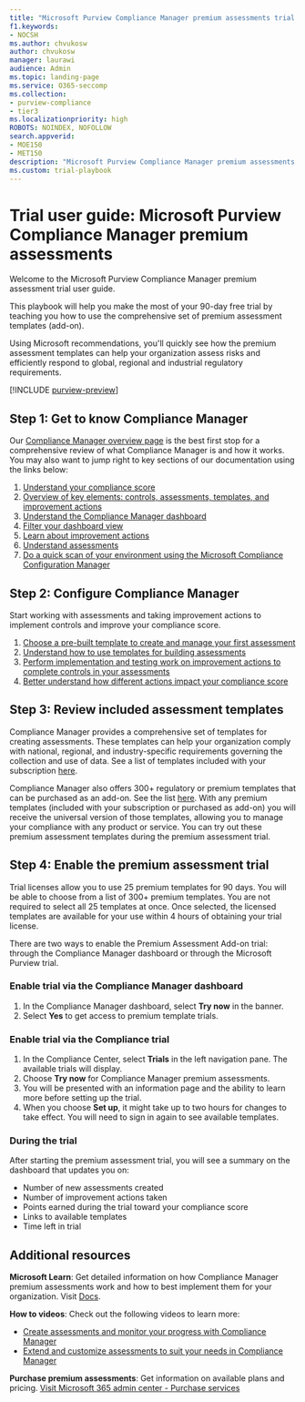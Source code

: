 ```yaml
---
title: "Microsoft Purview Compliance Manager premium assessments trial user guide"
f1.keywords:
- NOCSH
ms.author: chvukosw
author: chvukosw
manager: laurawi
audience: Admin
ms.topic: landing-page
ms.service: O365-seccomp
ms.collection: 
- purview-compliance
- tier3
ms.localizationpriority: high
ROBOTS: NOINDEX, NOFOLLOW
search.appverid: 
- MOE150
- MET150
description: "Microsoft Purview Compliance Manager premium assessments trial user guide."
ms.custom: trial-playbook
---
```


# Trial user guide: Microsoft Purview Compliance Manager premium assessments

Welcome to the Microsoft Purview Compliance Manager premium assessment trial user guide.

This playbook will help you make the most of your 90-day free trial by teaching you how to use the comprehensive set of premium assessment templates (add-on).

Using Microsoft recommendations, you'll quickly see how the premium assessment templates can help your organization assess risks and efficiently respond to global, regional and industrial regulatory requirements.

[!INCLUDE [purview-preview](../includes/purview-preview.md)]

## Step 1: Get to know Compliance Manager

Our [Compliance Manager overview page](compliance-manager.md) is the best first stop for a comprehensive review of what Compliance Manager is and how it works. You may also want to jump right to key sections of our documentation using the links below:

1. [Understand your compliance score](compliance-manager.md#understanding-your-compliance-score)
1. [Overview of key elements: controls, assessments, templates, and improvement actions](compliance-manager.md#key-elements-controls-assessments-templates-improvement-actions)
1. [Understand the Compliance Manager dashboard](compliance-manager-setup.md#understand-the-compliance-manager-dashboard)
1. [Filter your dashboard view](compliance-manager-setup.md#filtering-your-dashboard-view)
1. [Learn about improvement actions](compliance-manager-setup.md#improvement-actions-page)
1. [Understand assessments](compliance-manager.md#assessments)
1. [Do a quick scan of your environment using the Microsoft Compliance Configuration Manager](compliance-manager-mcca.md)

## Step 2: Configure Compliance Manager

Start working with assessments and taking improvement actions to implement controls and improve your compliance score.

1. [Choose a pre-built template to create and manage your first assessment](compliance-manager-assessments.md)
1. [Understand how to use templates for building assessments](compliance-manager-templates.md)
1. [Perform implementation and testing work on improvement actions to complete controls in your assessments](compliance-manager-improvement-actions.md)
1. [Better understand how different actions impact your compliance score](compliance-score-calculation.md)

## Step 3: Review included assessment templates

Compliance Manager provides a comprehensive set of templates for creating assessments. These templates can help your organization comply with national, regional, and industry-specific requirements governing the collection and use of data. See a list of templates included with your subscription [here](/office365/servicedescriptions/microsoft-365-service-descriptions/microsoft-365-tenantlevel-services-licensing-guidance/microsoft-365-security-compliance-licensing-guidance#which-assessments-are-included-by-default-free-of-cost).

Compliance Manager also offers 300+ regulatory or premium templates that can be purchased as an add-on. See the list [here](compliance-manager-templates-list.md#premium-templates). With any premium templates (included with your subscription or purchased as add-on) you will receive the universal version of those templates, allowing you to manage your compliance with any product or service. You can try out these premium assessment templates during the premium assessment trial.

## Step 4: Enable the premium assessment trial

Trial licenses allow you to use 25 premium templates for 90 days. You will be able to choose from a list of 300+ premium templates. You are not required to select all 25 templates at once. Once selected, the licensed templates are available for your use within 4 hours of obtaining your trial license.

There are two ways to enable the Premium Assessment Add-on trial: through the Compliance Manager dashboard or through the Microsoft Purview trial.

### Enable trial via the Compliance Manager dashboard

1. In the Compliance Manager dashboard, select **Try now** in the banner.
1. Select **Yes** to get access to premium template trials.

### Enable trial via the Compliance trial

1. In the Compliance Center, select **Trials** in the left navigation pane. The available trials will display.
1. Choose **Try now** for Compliance Manager premium assessments.
1. You will be presented with an information page and the ability to learn more before setting up the trial.
1. When you choose **Set up**, it might take up to two hours for changes to take effect. You will need to sign in again to see available templates.

### During the trial

After starting the premium assessment trial, you will see a summary on the dashboard that updates you on:

- Number of new assessments created
- Number of improvement actions taken
- Points earned during the trial toward your compliance score
- Links to available templates
- Time left in trial

## Additional resources

**Microsoft Learn**: Get detailed information on how Compliance Manager premium assessments work and how to best implement them for your organization. Visit [Docs](compliance-manager-templates.md).

**How to videos**: Check out the following videos to learn more:

- [Create assessments and monitor your progress with Compliance Manager](https://techcommunity.microsoft.com/t5/video-hub/create-assessments-and-monitor-your-progress-with-compliance/ba-p/1687992?search-action-id=375363186777&search-result-uid=1687992)
- [Extend and customize assessments to suit your needs in Compliance Manager](https://techcommunity.microsoft.com/t5/video-hub/extend-and-customize-assessments-to-suit-your-needs-in/ba-p/1687991?search-action-id=375363186777&search-result-uid=1687991)

**Purchase premium assessments**: Get information on available plans and pricing. [Visit Microsoft 365 admin center - Purchase services](https://admin.microsoft.com/#/catalog/offer-details/compliance-manager-premium-assessment-add-on/46E9BF2A-3C8D-4A69-A7E7-3DA04687636D)

